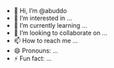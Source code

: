 - 👋 Hi, I’m @abuddo
- 👀 I’m interested in ...
- 🌱 I’m currently learning ...
- 💞️ I’m looking to collaborate on ...
- 📫 How to reach me ...
- 😄 Pronouns: ...
- ⚡ Fun fact: ...

<!---
abuddo/abuddo is a ✨ special ✨ repository because its `README.md` (this file) appears on your GitHub profile.
You can click the Preview link to take a look at your changes.
